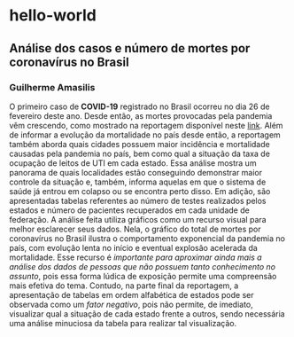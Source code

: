 # hello-world
## Análise dos casos e número de mortes por coronavírus no Brasil
### Guilherme Amasilis

 O primeiro caso de **COVID-19** registrado no Brasil ocorreu no dia 26 de fevereiro deste ano. Desde então, as mortes provocadas pela pandemia vêm crescendo, como mostrado na reportagem disponível neste [link](https://g1.globo.com/bemestar/coronavirus/noticia/2020/05/24/casos-de-coronavirus-e-numero-de-mortes-no-brasil-em-24-de-maio.ghtml). Além de informar a evolução da mortalidade no país desde então, a reportagem também aborda quais cidades possuem maior incidência e mortalidade causadas pela pandemia no país, bem como qual a situação da taxa de ocupação de leitos de UTI em cada estado. Essa análise mostra um panorama de quais localidades estão conseguindo demonstrar maior controle da situação e, também, informa aquelas em que o sistema de saúde já entrou em colapso ou se encontra perto disso. Em adição, são apresentadas tabelas referentes ao número de testes realizados pelos estados e número de pacientes recuperados em cada unidade de federação.
A análise feita utiliza gráficos como um recurso visual para melhor esclarecer seus dados. Nela, o gráfico do total de mortes por coronavírus no Brasil ilustra o comportamento exponencial da pandemia no país, com evolução lenta no início e eventual explosão acelerada da mortalidade. Esse recurso é *importante para aproximar ainda mais a análise dos dados de pessoas que não possuem tanto conhecimento no assunto*, pois essa forma lúdica de exposição permite uma compreensão mais efetiva do tema. Contudo, na parte final da reportagem, a apresentação de tabelas em ordem alfabética de estados pode ser observada como um *fator negativo*, pois não permite, de imediato, visualizar qual a situação de cada estado frente a outros, sendo necessária uma análise minuciosa da tabela para realizar tal visualização.
